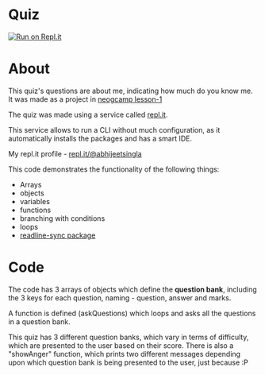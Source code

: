 # Quiz

[![Run on Repl.it](https://repl.it/badge/github/abhijeetsingla/neogcamp-cli-project-1)](https://repl.it/github/abhijeetsingla/neogcamp-cli-project-1)

# About

This quiz's questions are about me, indicating how much do you know me. It was made as a project in [neogcamp lesson-1](https://neog.camp/guide/lesson-one)

The quiz was made using a service called [repl.it](https://repl.it).

This service allows to run a CLI without much configuration, as it automatically installs the packages and has a smart IDE.

My repl.it profile - [repl.it/@abhijeetsingla](repl.it/@abhijeetsingla)

This code demonstrates the functionality of the following things:
- Arrays
- objects
- variables
- functions
- branching with conditions
- loops
- [readline-sync package](https://www.npmjs.com/package/readline-sync)

# Code

The code has 3 arrays of objects which define the **question bank**, including the 3 keys for each question, naming - question, answer and marks.

A function is defined (askQuestions) which loops and asks all the questions in a question bank. 

This quiz has 3 different question banks, which vary in terms of difficulty, which are presented to the user based on their score. There is also a "showAnger" function, which prints two different messages depending upon which question bank is being presented to the user, just because :P
